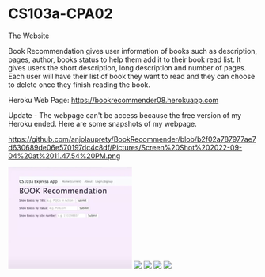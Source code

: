 # CS103a-CPA02

The Website

Book Recommendation gives user information of books such as description, pages, author, books status to help them add it to their book read list. It gives users the short description, long description and number of pages. Each user will have their list of book they want to read and they can choose to delete once they finish reading the book.

Heroku Web Page: 
https://bookrecommender08.herokuapp.com

Update - The webpage can't be access because the free version of my Heroku ended. Here are some snapshots of my webpage. 

https://github.com/anjolauprety/BookRecommender/blob/b2f02a787977ae7d630689de06e570197dc4c8df/Pictures/Screen%20Shot%202022-09-04%20at%2011.47.54%20PM.png

<img src="https://github.com/anjolauprety/BookRecommender/blob/b2f02a787977ae7d630689de06e570197dc4c8df/Pictures/Screen%20Shot%202022-09-04%20at%2011.47.54%20PM.png" width="250" /> 
<img src="https://github.com/anjolauprety/MobileAppDevelopment/blob/main/Pictures/IMG_4099.PNG" width="250" /> 
<img src="https://github.com/anjolauprety/MobileAppDevelopment/blob/main/Pictures/IMG_4101.PNG" width="250" /> <img src="https://github.com/anjolauprety/MobileAppDevelopment/blob/main/Pictures/IMG_4110.jpg" width="250" /> <img src="https://github.com/anjolauprety/MobileAppDevelopment/blob/main/Pictures/Screen%20Shot%202021-12-03%20at%201.40.30%20AM.png" width="250" /> 


